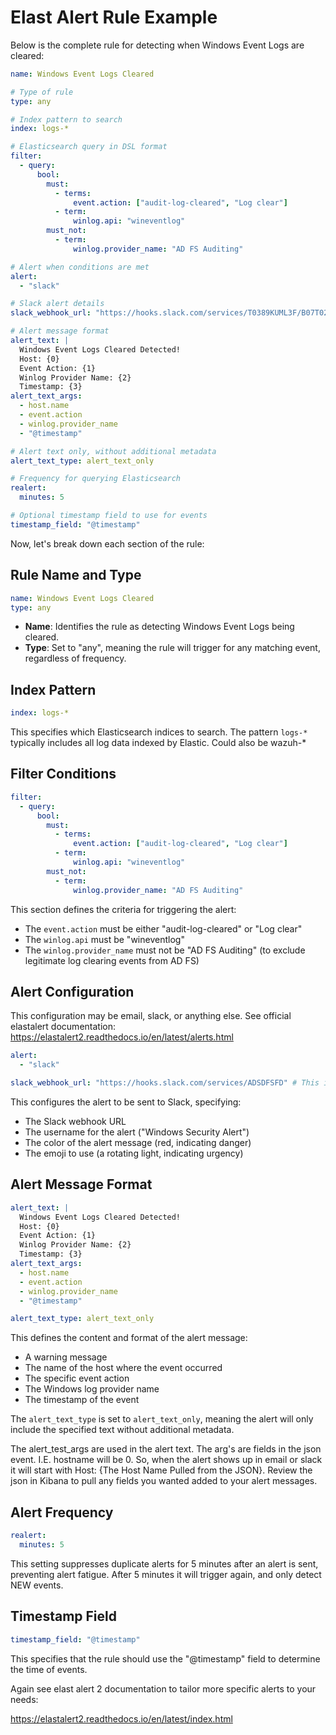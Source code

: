 # Elast Alert Rule Example

Below is the complete rule for detecting when Windows Event Logs are cleared:

```yaml
name: Windows Event Logs Cleared

# Type of rule
type: any

# Index pattern to search
index: logs-*

# Elasticsearch query in DSL format
filter:
  - query:
      bool:
        must:
          - terms:
              event.action: ["audit-log-cleared", "Log clear"]
          - term:
              winlog.api: "wineventlog"
        must_not:
          - term:
              winlog.provider_name: "AD FS Auditing"

# Alert when conditions are met
alert:
  - "slack"

# Slack alert details
slack_webhook_url: "https://hooks.slack.com/services/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"

# Alert message format
alert_text: |
  Windows Event Logs Cleared Detected!
  Host: {0}
  Event Action: {1}
  Winlog Provider Name: {2}
  Timestamp: {3}
alert_text_args:
  - host.name
  - event.action
  - winlog.provider_name
  - "@timestamp"

# Alert text only, without additional metadata
alert_text_type: alert_text_only

# Frequency for querying Elasticsearch
realert:
  minutes: 5

# Optional timestamp field to use for events
timestamp_field: "@timestamp"
```

Now, let's break down each section of the rule:

## Rule Name and Type

```yaml
name: Windows Event Logs Cleared
type: any
```

- **Name**: Identifies the rule as detecting Windows Event Logs being cleared.
- **Type**: Set to "any", meaning the rule will trigger for any matching event, regardless of frequency.

## Index Pattern

```yaml
index: logs-*
```

This specifies which Elasticsearch indices to search. The pattern `logs-*` typically includes all log data indexed by Elastic. Could also be wazuh-*

## Filter Conditions

```yaml
filter:
  - query:
      bool:
        must:
          - terms:
              event.action: ["audit-log-cleared", "Log clear"]
          - term:
              winlog.api: "wineventlog"
        must_not:
          - term:
              winlog.provider_name: "AD FS Auditing"
```

This section defines the criteria for triggering the alert:
- The `event.action` must be either "audit-log-cleared" or "Log clear"
- The `winlog.api` must be "wineventlog"
- The `winlog.provider_name` must not be "AD FS Auditing" (to exclude legitimate log clearing events from AD FS)

## Alert Configuration

This configuration may be email, slack, or anything else. See official elastalert documentation: https://elastalert2.readthedocs.io/en/latest/alerts.html

```yaml
alert:
  - "slack"

slack_webhook_url: "https://hooks.slack.com/services/ADSDFSFD" # This is an example webhook to slack
```

This configures the alert to be sent to Slack, specifying:
- The Slack webhook URL
- The username for the alert ("Windows Security Alert")
- The color of the alert message (red, indicating danger)
- The emoji to use (a rotating light, indicating urgency)

## Alert Message Format

```yaml
alert_text: |
  Windows Event Logs Cleared Detected!
  Host: {0}
  Event Action: {1}
  Winlog Provider Name: {2}
  Timestamp: {3}
alert_text_args:
  - host.name
  - event.action
  - winlog.provider_name
  - "@timestamp"

alert_text_type: alert_text_only
```

This defines the content and format of the alert message:
- A warning message
- The name of the host where the event occurred
- The specific event action
- The Windows log provider name
- The timestamp of the event

The `alert_text_type` is set to `alert_text_only`, meaning the alert will only include the specified text without additional metadata.

The alert_test_args are used in the alert text. The arg's are fields in the json event. I.E. hostname will be 0. So, when the alert shows up in email or slack it will start with Host: {The Host Name Pulled from the JSON}. Review the json in Kibana to pull any fields you wanted added to your alert messages.

## Alert Frequency

```yaml
realert:
  minutes: 5
```

This setting suppresses duplicate alerts for 5 minutes after an alert is sent, preventing alert fatigue. After 5 minutes it will trigger again, and only detect NEW events.

## Timestamp Field

```yaml
timestamp_field: "@timestamp"
```

This specifies that the rule should use the "@timestamp" field to determine the time of events.

Again see elast alert 2 documentation to tailor more specific alerts to your needs:

https://elastalert2.readthedocs.io/en/latest/index.html